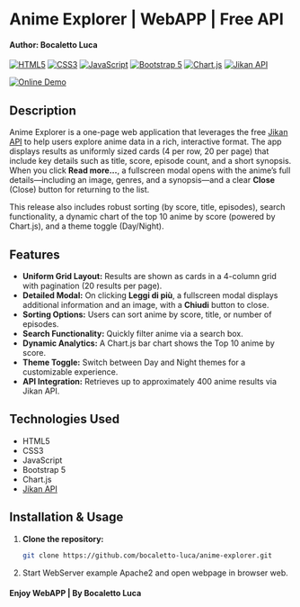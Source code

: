 # Anime Explorer | WebAPP | Free API 
#### Author: Bocaletto Luca

[![HTML5](https://img.shields.io/badge/HTML5-E34F26?style=for-the-badge&logo=html5&logoColor=white)](https://developer.mozilla.org/en-US/docs/Web/HTML)
[![CSS3](https://img.shields.io/badge/CSS3-1572B6?style=for-the-badge&logo=css3)](https://developer.mozilla.org/en-US/docs/Web/CSS)
[![JavaScript](https://img.shields.io/badge/JavaScript-F7DF1E?style=for-the-badge&logo=javascript&logoColor=black)](https://developer.mozilla.org/en-US/docs/Web/JavaScript)
[![Bootstrap 5](https://img.shields.io/badge/Bootstrap-7952B3?style=for-the-badge&logo=bootstrap&logoColor=white)](https://getbootstrap.com)
[![Chart.js](https://img.shields.io/badge/Chart.js-FF6384?style=for-the-badge&logo=chart.js&logoColor=white)](https://www.chartjs.org)
[![Jikan API](https://img.shields.io/badge/Jikan_API-0D0D0D?style=for-the-badge)](https://jikan.moe)

[![Online Demo](https://img.shields.io/badge/Online-Demo-blue?style=for-the-badge&logo=google-chrome&logoColor=white)](https://bocaletto-luca.github.io/Anime-Explorer/)

## Description

Anime Explorer is a one-page web application that leverages the free [Jikan API](https://jikan.moe) to help users explore anime data in a rich, interactive format. The app displays results as uniformly sized cards (4 per row, 20 per page) that include key details such as title, score, episode count, and a short synopsis. When you click **Read more...**, a fullscreen modal opens with the anime’s full details—including an image, genres, and a synopsis—and a clear **Close** (Close) button for returning to the list.

This release also includes robust sorting (by score, title, episodes), search functionality, a dynamic chart of the top 10 anime by score (powered by Chart.js), and a theme toggle (Day/Night).

## Features

- **Uniform Grid Layout:** Results are shown as cards in a 4-column grid with pagination (20 results per page).
- **Detailed Modal:** On clicking **Leggi di più**, a fullscreen modal displays additional information and an image, with a **Chiudi** button to close.
- **Sorting Options:** Users can sort anime by score, title, or number of episodes.
- **Search Functionality:** Quickly filter anime via a search box.
- **Dynamic Analytics:** A Chart.js bar chart shows the Top 10 anime by score.
- **Theme Toggle:** Switch between Day and Night themes for a customizable experience.
- **API Integration:** Retrieves up to approximately 400 anime results via Jikan API.

## Technologies Used

- HTML5  
- CSS3  
- JavaScript  
- Bootstrap 5  
- Chart.js  
- [Jikan API](https://jikan.moe)

## Installation & Usage

1. **Clone the repository:**
   ```bash
   git clone https://github.com/bocaletto-luca/anime-explorer.git
2. Start WebServer example Apache2 and open webpage in browser web.

#### Enjoy WebAPP | By Bocaletto Luca
